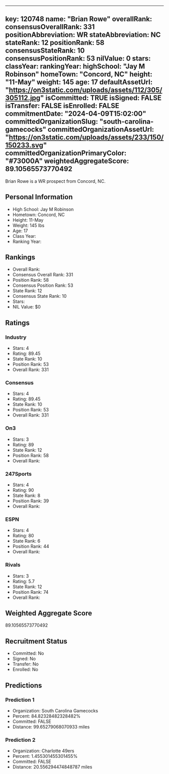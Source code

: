 ---
  key: 120748
  name: "Brian Rowe"
  overallRank: 
  consensusOverallRank: 331
  positionAbbreviation: WR
  stateAbbreviation: NC
  stateRank: 12
  positionRank: 58
  consensusStateRank: 10
  consensusPositionRank: 53
  nilValue: 0
  stars: 
  classYear: 
  rankingYear: 
  highSchool: "Jay M Robinson"
  homeTown: "Concord, NC"
  height: "11-May"
  weight: 145
  age: 17
  defaultAssetUrl: "https://on3static.com/uploads/assets/112/305/305112.jpg"
  isCommitted: TRUE
  isSigned: FALSE
  isTransfer: FALSE
  isEnrolled: FALSE
  commitmentDate: "2024-04-09T15:02:00"
  committedOrganizationSlug: "south-carolina-gamecocks"
  committedOrganizationAssetUrl: "https://on3static.com/uploads/assets/233/150/150233.svg"
  committedOrganizationPrimaryColor: "#73000A"
  weightedAggregateScore: 89.10565573770492
  ---
  
  Brian Rowe is a WR prospect from Concord, NC.
  
  ## Personal Information
  - High School: Jay M Robinson
  - Hometown: Concord, NC
  - Height: 11-May
  - Weight: 145 lbs
  - Age: 17
  - Class Year: 
  - Ranking Year: 
  
  ## Rankings
  - Overall Rank: 
  - Consensus Overall Rank: 331
  - Position Rank: 58
  - Consensus Position Rank: 53
  - State Rank: 12
  - Consensus State Rank: 10
  - Stars: 
  - NIL Value: $0
  
  ## Ratings
  
  ### Industry
  - Stars: 4
  - Rating: 89.45
  - State Rank: 10
  - Position Rank: 53
  - Overall Rank: 331
  
  ### Consensus
  - Stars: 4
  - Rating: 89.45
  - State Rank: 10
  - Position Rank: 53
  - Overall Rank: 331
  
  ### On3
  - Stars: 3
  - Rating: 89
  - State Rank: 12
  - Position Rank: 58
  - Overall Rank: 
  
  ### 247Sports
  - Stars: 4
  - Rating: 90
  - State Rank: 8
  - Position Rank: 39
  - Overall Rank: 
  
  ### ESPN
  - Stars: 4
  - Rating: 80
  - State Rank: 6
  - Position Rank: 44
  - Overall Rank: 
  
  ### Rivals
  - Stars: 3
  - Rating: 5.7
  - State Rank: 12
  - Position Rank: 74
  - Overall Rank: 
  
  ## Weighted Aggregate Score
  89.10565573770492
  
  ## Recruitment Status
  - Committed: No
  - Signed: No
  - Transfer: No
  - Enrolled: No
  
  
  
  ## Predictions
  
  ### Prediction 1
  - Organization: South Carolina Gamecocks
  - Percent: 84.82328482328482%
  - Committed: FALSE
  - Distance: 99.65279068070933 miles
  
  ### Prediction 2
  - Organization: Charlotte 49ers
  - Percent: 1.455301455301455%
  - Committed: FALSE
  - Distance: 20.556294474848787 miles
  